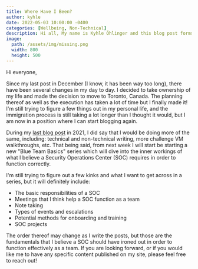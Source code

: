 ```yaml
---
title: Where Have I Been?
author: kyhle
date: 2022-05-03 10:00:00 -0400
categories: [Wellbeing, Non-Technical]
description: Hi all, My name is Kyhle Öhlinger and this blog post forms part of my personal blog. If you enjoy any of the posts, feel free to reach out and let me know :) 
image:
  path: /assets/img/missing.png
  width: 800
  height: 500
---  
```


Hi everyone,

Since my last post in December (I know, it has been way too long), there have been several changes in my day to day. I decided to take ownership of my life and made the decision to move to Toronto, Canada. The planning thereof as well as the execution has taken a lot of time but I finally made it! I'm still trying to figure a few things out in my personal life, and the immigration process is still taking a lot longer than I thought it would, but I am now in a position where I can start blogging again.

During my [last blog post](https://ohlinger.co/a-year-in-review-2021/) in 2021, I did say that I would be doing more of the same, including: technical and non-technical writing, more challenge VM walkthroughs, etc. That being said, from next week I will start be starting a new "Blue Team Basics" series which will dive into the inner workings of what I believe a Security Operations Center (SOC) requires in order to function correctly. 

I'm still trying to figure out a few kinks and what I want to get across in a series, but it will definitely include:
* The basic responsibilities of a SOC
* Meetings that I think help a SOC function as a team
* Note taking
* Types of events and escalations
* Potential methods for onboarding and training
* SOC projects

The order thereof may change as I write the posts, but those are the fundamentals that I believe a SOC should have ironed out in order to function effectively as a team. If you are looking forward, or if you would like me to have any specific content published on my site, please feel free to reach out!